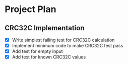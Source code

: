 # Project Plan

## CRC32C Implementation

- [x] Write simplest failing test for CRC32C calculation
- [x] Implement minimum code to make CRC32C test pass
- [x] Add test for empty input
- [x] Add test for known CRC32C values